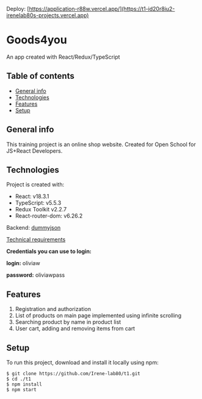 Deploy: [https://application-r88w.vercel.app/](https://t1-id20r8iu2-irenelab80s-projects.vercel.app)

# Goods4you
An app created with React/Redux/TypeScript

## Table of contents
* [General info](#general-info)
* [Technologies](#technologies)
* [Features](#features)
* [Setup](#setup)

## General info
This training project is an online shop website. Created for Open School for JS+React Developers.

## Technologies
Project is created with:
* React: v18.3.1
* TypeScript: v5.5.3
* Redux Toolkit v2.2.7
* React-router-dom: v6.26.2

Backend: [dummyjson](https://dummyjson.com/)

[Technical requirements]([https://dummyjson.com/](https://www.figma.com/design/gsRFvWJ8Xlz9DPO2LZkMqn/8_tasks_JS_React?node-id=0-1&node-type=CANVAS&t=vay87axT3sdjle3k-0))

**Credentials you can use to login:**

**login:** oliviaw

**password:** oliviawpass


## Features
1. Registration and authorization 
2. List of products on main page implemented using infinite scrolling
3. Searching product by name in product list
4. User cart, adding and removing items from cart

## Setup
To run this project, download and install it locally using npm:

```
$ git clone https://github.com/Irene-lab80/t1.git
$ cd ./t1
$ npm install
$ npm start
```
